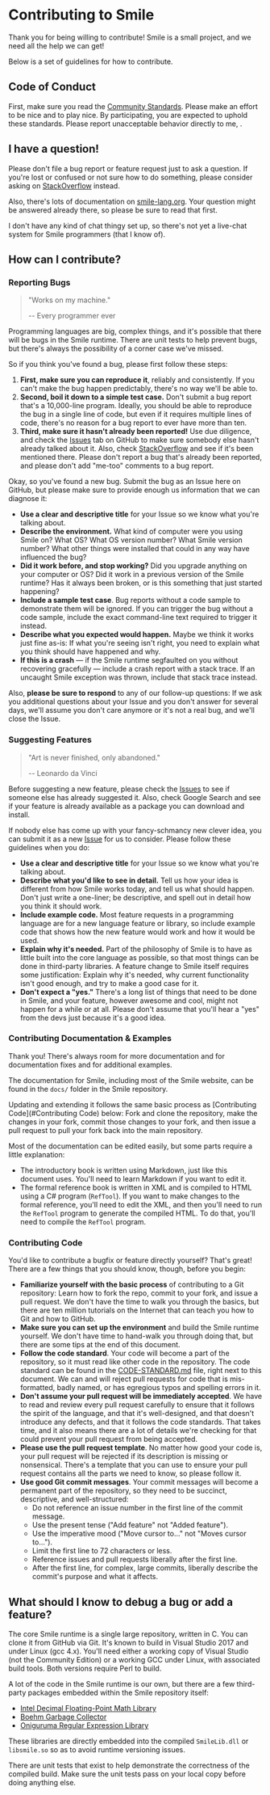 # Contributing to Smile

Thank you for being willing to contribute!  Smile is a small project, and we need all the help we can get!

Below is a set of guidelines for how to contribute.



## Code of Conduct

First, make sure you read the [Community Standards](COMMUNITY-STANDARDS.md).  Please make an effort to be nice and to play nice.  By participating, you are expected to uphold these standards.  Please report unacceptable behavior directly to me, <sean AT werkema D0T com>.



## I have a question!

Please don't file a bug report or feature request just to ask a question.  If you're lost or confused or not sure how to do something, please consider asking on [StackOverflow](http://www.stackoverflow.com) instead.

Also, there's lots of documentation on [smile-lang.org](http://www.smile-lang.org).  Your question might be answered already there, so please be sure to read that first.

I don't have any kind of chat thingy set up, so there's not yet a live-chat system for Smile programmers (that I know of).



## How can I contribute?

### Reporting Bugs

> "Works on my machine."
>
> -- Every programmer ever

Programming languages are big, complex things, and it's possible that there will be bugs in the Smile runtime.  There are unit tests to help prevent bugs, but there's always the possibility of a corner case we've missed.

So if you think you've found a bug, please first follow these steps:

1. **First, make sure you can reproduce it**, reliably and consistently.  If you can't make the bug happen predictably, there's no way we'll be able to.
2. **Second, boil it down to a simple test case.**  Don't submit a bug report that's a 10,000-line program.  Ideally, you should be able to reproduce the bug in a single line of code, but even if it requires multiple lines of code, there's no reason for a bug report to ever have more than ten.
3. **Third, make sure it hasn't already been reported!**  Use due diligence, and check the [Issues](https://github.com/seanofw/smile/issues) tab on GitHub to make sure somebody else hasn't already talked about it.  Also, check [StackOverflow](http://www.stackoverflow.com) and see if it's been mentioned there.  Please don't report a bug that's already been reported, and please don't add "me-too" comments to a bug report.

Okay, so you've found a new bug.  Submit the bug as an Issue here on GitHub, but please make sure to provide enough us information that we can diagnose it:

- **Use a clear and descriptive title** for your Issue so we know what you're talking about.
- **Describe the environment.**  What kind of computer were you using Smile on?  What OS?  What OS version number?  What Smile version number?  What other things were installed that could in any way have influenced the bug?
- **Did it work before, and stop working?**  Did you upgrade anything on your computer or OS?  Did it work in a previous version of the Smile runtime?  Has it always been broken, or is this something that just started happening?
- **Include a sample test case**.  Bug reports without a code sample to demonstrate them will be ignored.  If you can trigger the bug without a code sample, include the exact command-line text required to trigger it instead.
- **Describe what you expected would happen.**  Maybe we think it works just fine as-is:  If what you're seeing isn't right, you need to explain what you think should have happened and why.
- **If this is a crash** — if the Smile runtime segfaulted on you without recovering gracefully — include a crash report with a stack trace.  If an uncaught Smile exception was thrown, include that stack trace instead.

Also, **please be sure to respond** to any of our follow-up questions:  If we ask you additional questions about your Issue and you don't answer for several days, we'll assume you don't care anymore or it's not a real bug, and we'll close the Issue.

### Suggesting Features

> "Art is never finished, only abandoned."
>
> -- Leonardo da Vinci

Before suggesting a new feature, please check the [Issues](https://github.com/seanofw/smile/issues) to see if someone else has already suggested it.  Also, check Google Search and see if your feature is already available as a package you can download and install.

If nobody else has come up with your fancy-schmancy new clever idea, you can submit it as a new [Issue](https://github.com/seanofw/smile/issues) for us to consider.  Please follow these guidelines when you do:

- **Use a clear and descriptive title** for your Issue so we know what you're talking about.
- **Describe what you'd like to see in detail.**  Tell us how your idea is different from how Smile works today, and tell us what should happen.  Don't just write a one-liner; be descriptive, and spell out in detail how you think it should work.
- **Include example code.**  Most feature requests in a programming language are for a new language feature or library, so include example code that shows how the new feature would work and how it would be used.
- **Explain why it's needed.**  Part of the philosophy of Smile is to have as little built into the core language as possible, so that most things can be done in third-party libraries.  A feature change to Smile itself requires some justification:  Explain why it's needed, why current functionality isn't good enough, and try to make a good case for it.
- **Don't expect a "yes."**  There's a long list of things that need to be done in Smile, and your feature, however awesome and cool, might not happen for a while or at all.  Please don't assume that you'll hear a "yes" from the devs just because it's a good idea.

### Contributing Documentation & Examples

Thank you!  There's always room for more documentation and for documentation fixes and for additional examples.

The documentation for Smile, including most of the Smile website, can be found in the `docs/` folder in the Smile repository.

Updating and extending it follows the same basic process as [Contributing Code](#Contributing Code) below:  Fork and clone the repository, make the changes in your fork, commit those changes to your fork, and then issue a pull request to pull your fork back into the main repository.

Most of the documentation can be edited easily, but some parts require a little explanation:

- The introductory book is written using Markdown, just like this document uses.  You'll need to learn Markdown if you want to edit it.
- The formal reference book is written in XML and is compiled to HTML using a C# program (`RefTool`).  If you want to make changes to the formal reference, you'll need to edit the XML, and then you'll need to run the `RefTool` program to generate the compiled HTML.  To do that, you'll need to compile the `RefTool` program.

### Contributing Code

You'd like to contribute a bugfix or feature directly yourself?  That's great!  There are a few things that you should know, though, before you begin:

- **Familiarize yourself with the basic process** of contributing to a Git repository:  Learn how to fork the repo, commit to your fork, and issue a pull request.  We don't have the time to walk you through the basics, but there are ten million tutorials on the Internet that can teach you how to Git and how to GitHub.
- **Make sure you can set up the environment** and build the Smile runtime yourself.  We don't have time to hand-walk you through doing that, but there are some tips at the end of this document.
- **Follow the code standard**.  Your code will become a part of the repository, so it must read like other code in the repository.  The code standard can be found in the [CODE-STANDARD.md](CODE-STANDARD.md) file, right next to this document.  We can and will reject pull requests for code that is mis-formatted, badly named, or has egregious typos and spelling errors in it.
- **Don't assume your pull request will be immediately accepted**.  We have to read and review every pull request carefully to ensure that it follows the spirit of the language, and that it's well-designed, and that doesn't introduce any defects, and that it follows the code standards.  That takes time, and it also means there are a lot of details we're checking for that could prevent your pull request from being accepted.
- **Please use the pull request template**.  No matter how good your code is, your pull request will be rejected if its description is missing or nonsensical.  There's a template that you can use to ensure your pull request contains all the parts we need to know, so please follow it.
- **Use good Git commit messages**.  Your commit messages will become a permanent part of the repository, so they need to be succinct, descriptive, and well-structured:
  - Do not reference an issue number in the first line of the commit message.
  - Use the present tense ("Add feature" not "Added feature").
  - Use the imperative mood ("Move cursor to..." not "Moves cursor to...").
  - Limit the first line to 72 characters or less.
  - Reference issues and pull requests liberally after the first line.
  - After the first line, for complex, large commits, liberally describe the commit's purpose and what it affects.



## What should I know to debug a bug or add a feature?

The core Smile runtime is a single large repository, written in C.  You can clone it from GitHub via Git.  It's known to build in Visual Studio 2017 and under Linux (gcc 4.x).  You'll need either a working copy of Visual Studio (not the Community Edition) or a working GCC under Linux, with associated build tools.  Both versions require Perl to build.

A lot of the code in the Smile runtime is our own, but there are a few third-party packages embedded within the Smile repository itself:

- [Intel Decimal Floating-Point Math Library](https://software.intel.com/en-us/articles/intel-decimal-floating-point-math-library)
- [Boehm Garbage Collector](http://www.hboehm.info/gc/)
- [Oniguruma Regular Expression Library](https://github.com/kkos/oniguruma)

These libraries are directly embedded into the compiled `SmileLib.dll` or `libsmile.so` so as to avoid runtime versioning issues.

There are unit tests that exist to help demonstrate the correctness of the compiled build.  Make sure the unit tests pass on your local copy before doing anything else.

